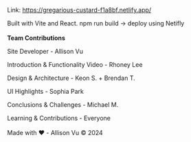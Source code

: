 Link: https://gregarious-custard-f1a8bf.netlify.app/

Built with Vite and React. npm run build -> deploy using Netifly
<br></br>
**Team Contributions**

Site Developer - Allison Vu

Introduction & Functionality Video - Rhoney Lee

Design & Architecture - Keon S. + Brendan T.

UI Highlights - Sophia Park

Conclusions & Challenges - Michael M.

Learning & Contributions - Everyone
<br></br>
Made with ❤️ - Allison Vu ©️ 2024
